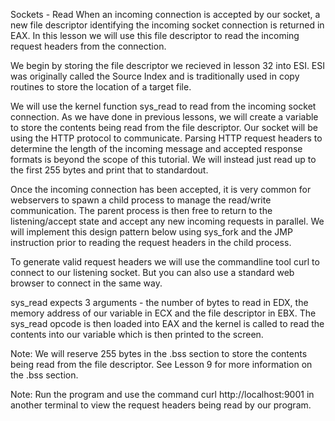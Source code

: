 Sockets - Read
When an incoming connection is accepted by our socket, a new file descriptor identifying the incoming socket connection is returned in EAX. In this lesson we will use this file descriptor to read the incoming request headers from the connection.

We begin by storing the file descriptor we recieved in lesson 32 into ESI. ESI was originally called the Source Index and is traditionally used in copy routines to store the location of a target file.

We will use the kernel function sys_read to read from the incoming socket connection. As we have done in previous lessons, we will create a variable to store the contents being read from the file descriptor. Our socket will be using the HTTP protocol to communicate. Parsing HTTP request headers to determine the length of the incoming message and accepted response formats is beyond the scope of this tutorial. We will instead just read up to the first 255 bytes and print that to standardout.

Once the incoming connection has been accepted, it is very common for webservers to spawn a child process to manage the read/write communication. The parent process is then free to return to the listening/accept state and accept any new incoming requests in parallel. We will implement this design pattern below using sys_fork and the JMP instruction prior to reading the request headers in the child process.

To generate valid request headers we will use the commandline tool curl to connect to our listening socket. But you can also use a standard web browser to connect in the same way.

sys_read expects 3 arguments - the number of bytes to read in EDX, the memory address of our variable in ECX and the file descriptor in EBX. The sys_read opcode is then loaded into EAX and the kernel is called to read the contents into our variable which is then printed to the screen.

Note: We will reserve 255 bytes in the .bss section to store the contents being read from the file descriptor. See Lesson 9 for more information on the .bss section.

Note: Run the program and use the command curl http://localhost:9001 in another terminal to view the request headers being read by our program.
